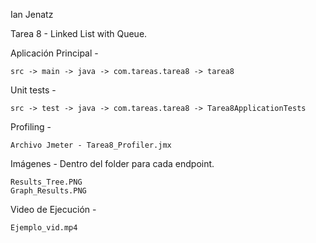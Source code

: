 Ian Jenatz

Tarea 8 - Linked List with Queue.

Aplicación Principal -

    src -> main -> java -> com.tareas.tarea8 -> tarea8

Unit tests -

    src -> test -> java -> com.tareas.tarea8 -> Tarea8ApplicationTests
Profiling -

    Archivo Jmeter - Tarea8_Profiler.jmx
    
Imágenes - Dentro del folder para cada endpoint.

    Results_Tree.PNG
    Graph_Results.PNG

Video de Ejecución -

    Ejemplo_vid.mp4